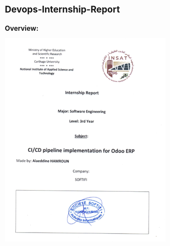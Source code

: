 # Devops-Internship-Report
## Overview:
![alt text](https://github.com/alaeddinehamroun/Devops-Internship-Report/blob/main/overview.png)
